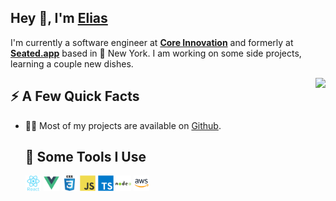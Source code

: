 <h2>Hey 👋, I'm <a href="https://stanleylim.me/">Elias</a></h2>
<p>I'm currently a software engineer at <strong><a href="https://www.core-innovation.com/">Core Innovation</a></strong> and formerly at <strong><a href="https://www.seatedapp.io/">Seated.app</a></strong> based in 🌁 New York. I am working on some side projects, learning a couple new dishes.</p>

<img align="right" src="https://media1.giphy.com/media/13HgwGsXF0aiGY/giphy.gif" />

<h2>⚡️ A Few Quick Facts</h2>
<ul>

<li>👨‍💻 Most of my projects are available on <a href="https://github.com/liakos356">Github</a>.</li>

<h2>🚀 Some Tools I Use</h2>
<p align="left">
<img src="https://raw.githubusercontent.com/devicons/devicon/master/icons/react/react-original-wordmark.svg" alt="react" width="25" height="25" />
<img src="https://raw.githubusercontent.com/devicons/devicon/master/icons/vuejs/vuejs-original.svg" alt="vue" width="25" height="25" />
<img src="https://raw.githubusercontent.com/devicons/devicon/master/icons/css3/css3-original-wordmark.svg" alt="css3" width="25" height="25" />
<img src="https://raw.githubusercontent.com/devicons/devicon/master/icons/javascript/javascript-original.svg" alt="javascript" width="25" height="25" />
<img src="https://raw.githubusercontent.com/devicons/devicon/master/icons/typescript/typescript-original.svg" alt="typescript" width="25" height="25" />
<img src="https://raw.githubusercontent.com/devicons/devicon/master/icons/nodejs/nodejs-original-wordmark.svg" alt="nodejs" width="25" height="25" />
<img src="https://raw.githubusercontent.com/github/explore/80688e429a7d4ef2fca1e82350fe8e3517d3494d/topics/aws/aws.png" alt="aws" width="25" height="25" />
</p>
